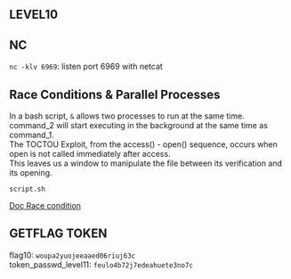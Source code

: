 ## LEVEL10
  
## NC
`nc -klv 6969`: listen port 6969 with netcat

## Race Conditions & Parallel Processes  
In a bash script, `&` allows two processes to run at the same time.  
command_2 will start executing in the background at the same time as command_1.  
The TOCTOU Exploit, from the access() - open() sequence, occurs when open is not called immediately after access.  
This leaves us a window to manipulate the file between its verification and its opening.  
   
`script.sh`  
  
[Doc Race condition](https://repository.root-me.org/Programmation/C%20-%20C++/EN%20-%20Secure%20Coding%20in%20C%20and%20C++%20Race%20Conditions.pdf)  
  
## GETFLAG TOKEN   
flag10: `woupa2yuojeeaaed06riuj63c`  
token_passwd_level11: `feulo4b72j7edeahuete3no7c`  